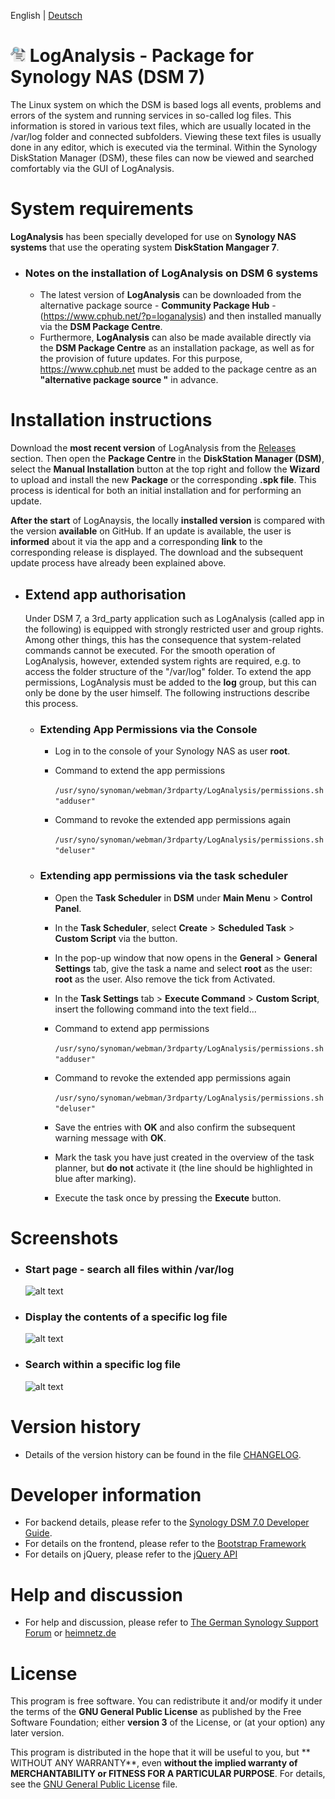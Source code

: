 English | [Deutsch](https://github.com/toafez/LogAnalysis/blob/main/README.md)

# ![Package icon](/ui/images/logo_24.png) LogAnalysis - Package for Synology NAS (DSM 7)
The Linux system on which the DSM is based logs all events, problems and errors of the system and running services in so-called log files. This information is stored in various text files, which are usually located in the /var/log folder and connected subfolders. Viewing these text files is usually done in any editor, which is executed via the terminal. Within the Synology DiskStation Manager (DSM), these files can now be viewed and searched comfortably via the GUI of LogAnalysis.

# System requirements
**LogAnalysis** has been specially developed for use on **Synology NAS systems** that use the operating system **DiskStation Mangager 7**.

  - ### Notes on the installation of LogAnalysis on DSM 6 systems
    - The latest version of **LogAnalysis** can be downloaded from the alternative package source - **Community Package Hub** - (https://www.cphub.net/?p=loganalysis) and then installed manually via the **DSM Package Centre**.
    - Furthermore, **LogAnalysis** can also be made available directly via the **DSM Package Centre** as an installation package, as well as for the provision of future updates. For this purpose, https://www.cphub.net must be added to the package centre as an **"alternative package source "** in advance.


# Installation instructions
Download the **most recent version** of LogAnalysis from the [Releases](https://github.com/toafez/LogAnalysis/releases) section. Then open the **Package Centre** in the **DiskStation Manager (DSM)**, select the **Manual Installation** button at the top right and follow the **Wizard** to upload and install the new **Package** or the corresponding **.spk file**. This process is identical for both an initial installation and for performing an update. 

**After the start** of LogAnaysis, the locally **installed version** is compared with the version **available** on GitHub. If an update is available, the user is **informed** about it via the app and a corresponding **link** to the corresponding release is displayed. The download and the subsequent update process have already been explained above. 

  - ## Extend app authorisation
    Under DSM 7, a 3rd_party application such as LogAnalysis (called app in the following) is equipped with strongly restricted user and group rights. Among other things, this has the consequence that system-related commands cannot be executed. For the smooth operation of LogAnalysis, however, extended system rights are required, e.g. to access the folder structure of the "/var/log" folder. To extend the app permissions, LogAnalysis must be added to the **log** group, but this can only be done by the user himself. The following instructions describe this process.

    - ### Extending App Permissions via the Console

      - Log in to the console of your Synology NAS as user **root**.
      - Command to extend the app permissions

        `/usr/syno/synoman/webman/3rdparty/LogAnalysis/permissions.sh "adduser"`
        
      - Command to revoke the extended app permissions again

        `/usr/syno/synoman/webman/3rdparty/LogAnalysis/permissions.sh "deluser"`
 
    - ### Extending app permissions via the task scheduler

      - Open the **Task Scheduler** in **DSM** under **Main Menu** > **Control Panel**.
      - In the **Task Scheduler**, select **Create** > **Scheduled Task** > **Custom Script** via the button.
      - In the pop-up window that now opens in the **General** > **General Settings** tab, give the task a name and select **root** as the user: **root** as the user. Also remove the tick from Activated.
      - In the **Task Settings** tab > **Execute Command** > **Custom Script**, insert the following command into the text field...
      - Command to extend app permissions

        `/usr/syno/synoman/webman/3rdparty/LogAnalysis/permissions.sh "adduser"`
       
      - Command to revoke the extended app permissions again

        `/usr/syno/synoman/webman/3rdparty/LogAnalysis/permissions.sh "deluser"`
   
      - Save the entries with **OK** and also confirm the subsequent warning message with **OK**.
      - Mark the task you have just created in the overview of the task planner, but **do not** activate it (the line should be highlighted in blue after marking).
      - Execute the task once by pressing the **Execute** button.

# Screenshots
  - ### Start page - search all files within /var/log
    ![alt text](https://github.com/toafez/LogAnalysis/blob/main/images/App_Snapshot_01_en.png)
  - ### Display the contents of a specific log file
    ![alt text](https://github.com/toafez/LogAnalysis/blob/main/images/App_Snapshot_02_en.png)
  - ### Search within a specific log file
    ![alt text](https://github.com/toafez/LogAnalysis/blob/main/images/App_Snapshot_03_en.png)

# Version history
- Details of the version history can be found in the file [CHANGELOG](CHANGELOG).

# Developer information
- For backend details, please refer to the [Synology DSM 7.0 Developer Guide](https://help.synology.com/developer-guide/).
- For details on the frontend, please refer to the [Bootstrap Framework](https://getbootstrap.com/)
- For details on jQuery, please refer to the [jQuery API](https://api.jquery.com/)

# Help and discussion
- For help and discussion, please refer to [The German Synology Support Forum](https://www.synology-forum.de/threads/loganalysis-gui-zum-betrachten-und-durchsuchen-von-var-log.107180/) or [heimnetz.de](https://forum.heimnetz.de/threads/loganalysis-3rdparty-app-fuer-synology-nas-dsm-7.484/)

# License
This program is free software. You can redistribute it and/or modify it under the terms of the **GNU General Public License** as published by the Free Software Foundation; either **version 3** of the License, or (at your option) any later version.

This program is distributed in the hope that it will be useful to you, but ** WITHOUT ANY WARRANTY**, even **without the implied warranty of MERCHANTABILITY or FITNESS FOR A PARTICULAR PURPOSE**. For details, see the [GNU General Public License](LICENSE) file.
